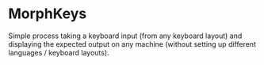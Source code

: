 # MorphKeys
Simple process taking a keyboard input (from any keyboard layout) and displaying the expected output on any machine (without setting up different languages / keyboard layouts).
